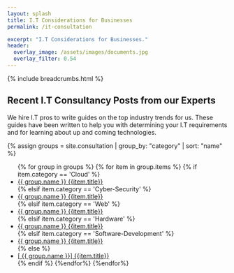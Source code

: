 ```yaml
---
layout: splash
title: I.T Considerations for Businesses
permalink: /it-consultation

excerpt: "I.T Considerations for Businesses."
header:
  overlay_image: /assets/images/documents.jpg
  overlay_filter: 0.54
---
```


{% include breadcrumbs.html %}

<div id="consultancy-posts">
    <h2>Recent I.T Consultancy Posts from our Experts</h2>
    <p>We hire I.T pros to write guides on the top industry trends for us. These guides have been written to help you with determining your I.T requirements and for learning about up and coming technologies.</p>
    {% assign groups = site.consultation | group_by: "category" | sort: "name" %}
    <ul class="post-list">
    {% for group in groups %}
    {% for item in group.items %}
    {% if item.category == 'Cloud' %}
        <li><a href="{{ item.url }}"><span class="cloud-tag"><i class="fas fa-cloud"></i> {{ group.name }}</span> {{item.title}}</a></li>
    {% elsif item.category == 'Cyber-Security' %}
        <li><a href="{{ item.url }}"><span class="cyber-security-tag"><i class="fas fa-shield-alt"></i> {{ group.name }}</span> {{item.title}}</a></li>
    {% elsif item.category == 'Web' %}
        <li><a href="{{ item.url }}"><span class="web-tag"><i class="fas fa-globe"></i> {{ group.name }}</span> {{item.title}}</a></li>
    {% elsif item.category == 'Hardware' %}
        <li><a href="{{ item.url }}"><span class="hardware-tag"><i class="fas fa-microchip"></i> {{ group.name }}</span> {{item.title}}</a></li>
    {% elsif item.category == 'Software-Development' %}
        <li><a href="{{ item.url }}"><span class="software-tag"><i class="fas fa-code"></i> {{ group.name }}</span> {{item.title}}</a></li>
    {% else %}
        <li><a href="{{ item.url }}">[<i class="fas fa-cloud"></i> {{ group.name }}] {{item.title}}</a></li>
    {% endif %}
    {%endfor%}
    {%endfor%}
    </ul>
</div>